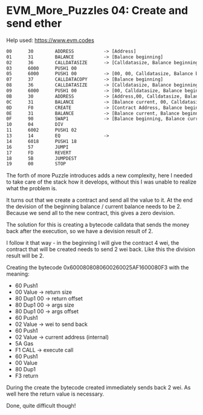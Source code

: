 # EVM_More_Puzzles 04: Create and send ether

Help used: https://www.evm.codes

```apache
00      30        ADDRESS           -> [Address]
01      31        BALANCE           -> [Balance beginning]
02      36        CALLDATASIZE      -> [Calldatasize, Balance beginning]
03      6000      PUSH1 00
05      6000      PUSH1 00          -> [00, 00, Calldatasize, Balance beginning]
07      37        CALLDATACOPY      -> [Balance beginning]
08      36        CALLDATASIZE      -> [Calldatasize, Balance beginning]
09      6000      PUSH1 00          -> [00, Calldatasize, Balance beginning]
0B      30        ADDRESS           -> [Address,00, Calldatasize, Balance beginning]
0C      31        BALANCE           -> [Balance current, 00, Calldatasize, Balance beginning]
0D      F0        CREATE            -> [Contract Address, Balance beginning]
0E      31        BALANCE           -> [Balance current, Balance beginning]
0F      90        SWAP1             -> [Balance beginning, Balance current]
10      04        DIV
11      6002      PUSH1 02
13      14        EQ                ->
14      6018      PUSH1 18
16      57        JUMPI
17      FD        REVERT
18      5B        JUMPDEST
19      00        STOP
```

The forth of more Puzzle introduces adds a new complexity, here I needed to take care of the stack how it develops, without this I was unable to realize what the problem is.

It turns out that we create a contract and send all the value to it. At the end the devision of the beginning balance / current balance needs to be 2. Because we send all to the new contract, this gives a zero devision.

The solution for this is creating a bytecode calldata that sends the money back after the execution, so we have a devision result of 2.

I follow it that way - in the beginning I will give the contract 4 wei, the contract that will be created needs to send 2 wei back. Like this the division result will be 2.

Creating the bytecode 0x6000808080600260025AF1600080F3 with the meaning:

- 60 Push1
- 00 Value -> return size
- 80 Dup1 00 -> return offset
- 80 Dup1 00 -> args size
- 80 Dup1 00 -> args offset
- 60 Push1
- 02 Value -> wei to send back
- 60 Push1
- 02 Value -> current address (internal)
- 5A Gas
- F1 CALL -> execute call
- 60 Push1
- 00 Value
- 80 Dup1
- F3 return

During the create the bytecode created immediately sends back 2 wei. As well here the return value is necessary.

Done, quite difficult though!
